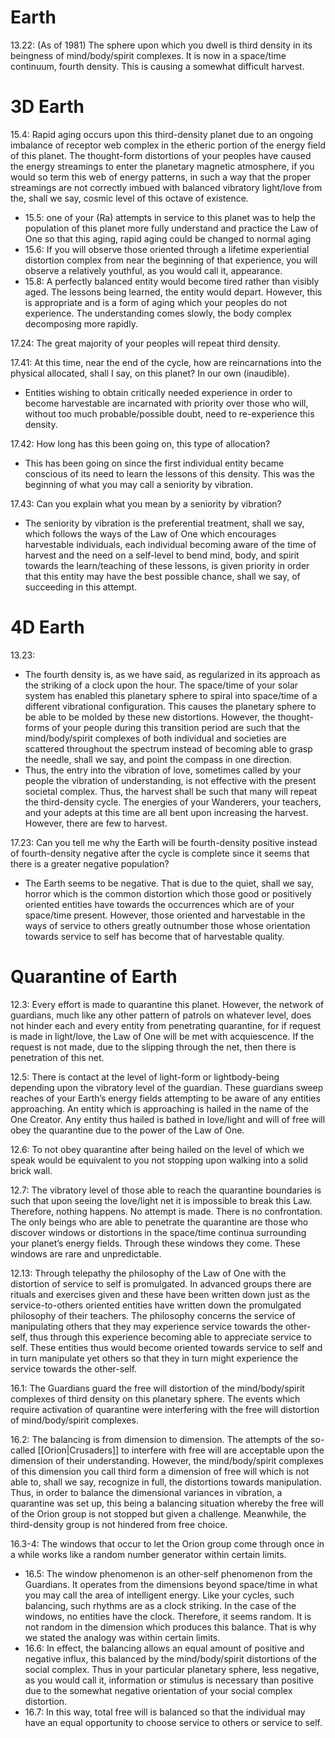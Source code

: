 # Earth
13.22: (As of 1981) The sphere upon which you dwell is third density in its beingness of mind/body/spirit complexes. It is now in a space/time continuum, fourth density. This is causing a somewhat difficult harvest.
# 3D Earth
15.4: Rapid aging occurs upon this third-density planet due to an ongoing imbalance of receptor web complex in the etheric portion of the energy field of this planet. The thought-form distortions of your peoples have caused the energy streamings to enter the planetary magnetic atmosphere, if you would so term this web of energy patterns, in such a way that the proper streamings are not correctly imbued with balanced vibratory light/love from the, shall we say, cosmic level of this octave of existence.
- 15.5: one of your (Ra) attempts in service to this planet was to help the population of this planet more fully understand and practice the Law of One so that this aging, rapid aging could be changed to normal aging
- 15.6: If you will observe those oriented through a lifetime experiential distortion complex from near the beginning of that experience, you will observe a relatively youthful, as you would call it, appearance.
- 15.8: A perfectly balanced entity would become tired rather than visibly aged. The lessons being learned, the entity would depart. However, this is appropriate and is a form of aging which your peoples do not experience. The understanding comes slowly, the body complex decomposing more rapidly.

17.24: The great majority of your peoples will repeat third density.

17.41: At this time, near the end of the cycle, how are reincarnations into the physical allocated, shall I say, on this planet? In our own (inaudible).
- Entities wishing to obtain critically needed experience in order to become harvestable are incarnated with priority over those who will, without too much probable/possible doubt, need to re-experience this density.

17.42: How long has this been going on, this type of allocation?
- This has been going on since the first individual entity became conscious of its need to learn the lessons of this density. This was the beginning of what you may call a seniority by vibration.

17.43: Can you explain what you mean by a seniority by vibration?
- The seniority by vibration is the preferential treatment, shall we say, which follows the ways of the Law of One which encourages harvestable individuals, each individual becoming aware of the time of harvest and the need on a self-level to bend mind, body, and spirit towards the learn/teaching of these lessons, is given priority in order that this entity may have the best possible chance, shall we say, of succeeding in this attempt.
# 4D Earth
13.23:
- The fourth density is, as we have said, as regularized in its approach as the striking of a clock upon the hour. The space/time of your solar system has enabled this planetary sphere to spiral into space/time of a different vibrational configuration. This causes the planetary sphere to be able to be molded by these new distortions. However, the thought-forms of your people during this transition period are such that the mind/body/spirit complexes of both individual and societies are scattered throughout the spectrum instead of becoming able to grasp the needle, shall we say, and point the compass in one direction.  
- Thus, the entry into the vibration of love, sometimes called by your people the vibration of understanding, is not effective with the present societal complex. Thus, the harvest shall be such that many will repeat the third-density cycle. The energies of your Wanderers, your teachers, and your adepts at this time are all bent upon increasing the harvest. However, there are few to harvest.

17.23: Can you tell me why the Earth will be fourth-density positive instead of fourth-density negative after the cycle is complete since it seems that there is a greater negative population?
- The Earth seems to be negative. That is due to the quiet, shall we say, horror which is the common distortion which those good or positively oriented entities have towards the occurrences which are of your space/time present. However, those oriented and harvestable in the ways of service to others greatly outnumber those whose orientation towards service to self has become that of harvestable quality.
# Quarantine of Earth
12.3: Every effort is made to quarantine this planet. However, the network of guardians, much like any other pattern of patrols on whatever level, does not hinder each and every entity from penetrating quarantine, for if request is made in light/love, the Law of One will be met with acquiescence. If the request is not made, due to the slipping through the net, then there is penetration of this net.

12.5: There is contact at the level of light-form or lightbody-being depending upon the vibratory level of the guardian. These guardians sweep reaches of your Earth’s energy fields attempting to be aware of any entities approaching. An entity which is approaching is hailed in the name of the One Creator. Any entity thus hailed is bathed in love/light and will of free will obey the quarantine due to the power of the Law of One.

12.6: To not obey quarantine after being hailed on the level of which we speak would be equivalent to you not stopping upon walking into a solid brick wall.

12.7: The vibratory level of those able to reach the quarantine boundaries is such that upon seeing the love/light net it is impossible to break this Law. Therefore, nothing happens. No attempt is made. There is no confrontation. The only beings who are able to penetrate the quarantine are those who discover windows or distortions in the space/time continua surrounding your planet’s energy fields. Through these windows they come. These windows are rare and unpredictable.

12.13: Through telepathy the philosophy of the Law of One with the distortion of service to self is promulgated. In advanced groups there are rituals and exercises given and these have been written down just as the service-to-others oriented entities have written down the promulgated philosophy of their teachers. The philosophy concerns the service of manipulating others that they may experience service towards the other-self, thus through this experience becoming able to appreciate service to self. These entities thus would become oriented towards service to self and in turn manipulate yet others so that they in turn might experience the service towards the other-self.

16.1: The Guardians guard the free will distortion of the mind/body/spirit complexes of third density on this planetary sphere. The events which require activation of quarantine were interfering with the free will distortion of mind/body/spirit complexes.

16.2: The balancing is from dimension to dimension. The attempts of the so-called [[Orion|Crusaders]] to interfere with free will are acceptable upon the dimension of their understanding. However, the mind/body/spirit complexes of this dimension you call third form a dimension of free will which is not able to, shall we say, recognize in full, the distortions towards manipulation. Thus, in order to balance the dimensional variances in vibration, a quarantine was set up, this being a balancing situation whereby the free will of the Orion group is not stopped but given a challenge. Meanwhile, the third-density group is not hindered from free choice.

16.3-4: The windows that occur to let the Orion group come through once in a while works like a random number generator within certain limits.
- 16.5: The window phenomenon is an other-self phenomenon from the Guardians. It operates from the dimensions beyond space/time in what you may call the area of intelligent energy. Like your cycles, such balancing, such rhythms are as a clock striking. In the case of the windows, no entities have the clock. Therefore, it seems random. It is not random in the dimension which produces this balance. That is why we stated the analogy was within certain limits.
- 16.6: In effect, the balancing allows an equal amount of positive and negative influx, this balanced by the mind/body/spirit distortions of the social complex. Thus in your particular planetary sphere, less negative, as you would call it, information or stimulus is necessary than positive due to the somewhat negative orientation of your social complex distortion.
- 16.7: In this way, total free will is balanced so that the individual may have an equal opportunity to choose service to others or service to self.